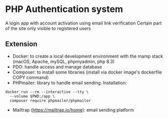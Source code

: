 # PHP Authentication system

A login app with account activation using email link verification
Certain part of the site only visible to registered users

## Extension

- Docker: to create a local development environment with the mamp stack (macOS, Apache, mySQL, phpmyadmin, php 8.3)
- PDO: handle access and manage database
- Composer: to install some libraries (install via docker image's dockerfile COPY command)
- PHPmailer: library to handle email sending. Installation:

```shell
docker run --rm --interactive --tty \
  --volume $PWD:/app \
  composer require phpmailer/phpmailer
```

- Mailtrap (https://mailtrap.io/home): email sending platform
